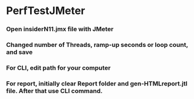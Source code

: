 # PerfTestJMeter

### Open insiderN11.jmx file with JMeter
### Changed number of Threads, ramp-up seconds or loop count, and save
### For CLI, edit path for your computer
### For report, initially clear Report folder and gen-HTMLreport.jtl file. After that use CLI command.
